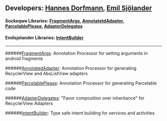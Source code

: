 ## Developers: [Hannes Dorfmann][0], [Emil Sjölander][1]

#### Sockeqwe Libraries: [FragmentArgs][2], [AnnotatetdAdapter][3], [ParcelablePlease][4], [AdapterDelegates][5]
#### Emilsjolander Libraries: [IntentBuilder][6]
---

######[FragmentArgs][7]: Annotation Processor for setting arguments in android fragments


######[AnnotatedAdapter][8]: Annotation Processor for generating RecyclerView and AbsListView adapters


######[ParcelablePlease][9]: Annotation Processor for generating Parcelable code


######[AdapterDelegates][10]: "Favor composition over inheritance" for RecyclerView Adapters


######[IntentBuilder][11]: Type safe intent building for services and activities



[0]: https://github.com/sockeqwe
[1]: https://github.com/emilsjolander

[2]: https://github.com/sockeqwe/fragmentArgs
[3]: https://github.com/sockeqwe/annotatedAdapter
[4]: https://github.com/sockeqwe/parcelablePlease
[5]: https://github.com/sockeqwe/adapterDelegates

[6]: https://github.com/emilsjolander/IntentBuilder

[7]: https://github.com/ersin-ertan/SockeqweExamples/tree/master/fragmentargs/src/main/java/com/nullcognition/fragmentargs
[8]: https://github.com/ersin-ertan/SockeqweExamples/tree/master/annotatedadapter/src/main/java/com/nullcognition/annotatedadapter
[9]: https://github.com/ersin-ertan/SockeqweExamples/tree/master/parcelableplease/src/main/java/com/nullcognition/parcelableplease
[10]: https://github.com/ersin-ertan/SockeqweExamples/tree/master/adapterdelegates/src/main/java/com/nullcognition/adapterdelegates
[11]: https://github.com/ersin-ertan/SockeqweExamples/tree/master/intentbuilder/src/main/java/com/nullcognition/intentbuilder
